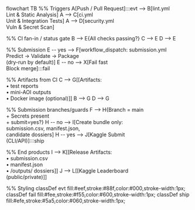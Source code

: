 flowchart TB
  %% Triggers
  A[Push / Pull Request]:::evt --> B[lint.yml<br/>Lint & Static Analysis]
  A --> C[ci.yml<br/>Unit & Integration Tests]
  A --> D[security.yml<br/>Vuln & Secret Scan]

  %% CI fan-in / status gate
  B --> E{All checks passing?}
  C --> E
  D --> E

  %% Submission
  E -- yes --> F[workflow_dispatch: submission.yml<br/>Predict → Validate → Package<br/>(dry-run by default)]
  E -- no --> X[Fail fast<br/>Block merge]:::fail

  %% Artifacts from CI
  C --> G[[Artifacts:<br/>• test reports<br/>• mini-AOI outputs<br/>• Docker image (optional)]]
  B --> G
  D --> G

  %% Submission branches/guards
  F --> H{Branch = main<br/>+ Secrets present<br/>+ submit=yes?}
  H -- no --> I[Create bundle only:<br/>submission.csv, manifest.json,<br/>candidate dossiers]
  H -- yes --> J[Kaggle Submit<br/>(CLI/API)]:::ship

  %% End products
  I --> K[[Release Artifacts:<br/>• submission.csv<br/>• manifest.json<br/>• /outputs/ dossiers]]
  J --> L[[Kaggle Leaderboard<br/>(public/private)]]

  %% Styling
  classDef evt fill:#eef,stroke:#88f,color:#000,stroke-width:1px;
  classDef fail fill:#fee,stroke:#f55,color:#600,stroke-width:1px;
  classDef ship fill:#efe,stroke:#5a5,color:#060,stroke-width:1px;
